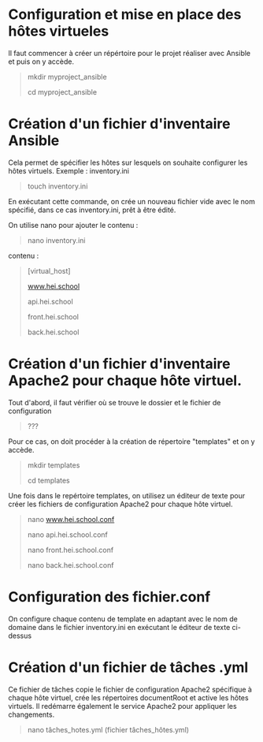 # Configuration et mise en place des hôtes virtueles
Il faut commencer à créer un répértoire pour le projet réaliser avec Ansible et puis on y accède.
> mkdir myproject_ansible
> 
> cd myproject_ansible
> 

# Création d'un fichier d'inventaire Ansible 
Cela permet de spécifier les hôtes sur lesquels on souhaite configurer les hôtes virtuels.
Exemple : inventory.ini

> touch  inventory.ini

En exécutant cette commande, on crée un nouveau fichier vide avec le nom spécifié, dans ce cas inventory.ini, prêt à être édité.

On utilise nano pour ajouter le contenu :

> nano  inventory.ini

contenu :
> [virtual_host]
> 
> www.hei.school
> 
> api.hei.school
> 
> front.hei.school
> 
> back.hei.school

# Création d'un fichier d'inventaire Apache2 pour chaque hôte virtuel.
Tout d'abord, il faut vérifier où se trouve le dossier et le fichier de configuration
> ???

Pour ce cas, on doit procéder à la création de répertoire "templates" et on y accède.
> mkdir templates
> 
> cd templates
> 

Une fois dans le repértoire templates, on utilisez un éditeur de texte pour créer les fichiers de configuration Apache2 pour chaque hôte virtuel.
> nano www.hei.school.conf
> 
> nano api.hei.school.conf
> 
> nano front.hei.school.conf
> 
> nano back.hei.school.conf
> 

# Configuration des fichier.conf
On configure chaque contenu de template en adaptant avec le nom de domaine dans le fichier inventory.ini en exécutant le éditeur de texte ci-dessus

# Création d'un fichier de tâches .yml 
Ce fichier de tâches copie le fichier de configuration Apache2 
spécifique à chaque hôte virtuel, 
crée les répertoires 
documentRoot et active les hôtes virtuels.
Il redémarre également le service Apache2 pour appliquer les changements.

> nano tâches_hotes.yml (fichier tâches_hôtes.yml)

